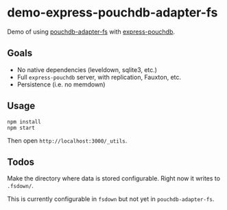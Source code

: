 demo-express-pouchdb-adapter-fs
=====

Demo of using [pouchdb-adapter-fs](https://github.com/nolanlawson/pouchdb-adpater-fs) with [express-pouchdb](https://github.com/pouchdb/express-pouchdb).

Goals
----

* No native dependencies (leveldown, sqlite3, etc.)
* Full `express-pouchdb` server, with replication, Fauxton, etc.
* Persistence (i.e. no memdown)

Usage
-----

```
npm install
npm start
```

Then open `http://localhost:3000/_utils`.

Todos
---

Make the directory where data is stored configurable. Right now it writes to `.fsdown/`.

This is currently configurable in `fsdown` but not yet in `pouchdb-adapter-fs`.
